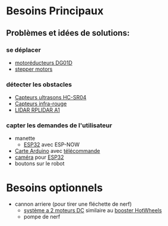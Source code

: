# Besoins Principaux
## Problèmes et idées de solutions:
### se déplacer
-  [motoréducteurs DG01D](https://www.gotronic.fr/art-paire-de-motoreducteurs-dg01d-18760.htm) 
- [stepper motors](https://fr.transmotec.com/product/shw3526-18-028/?gclid=Cj0KCQjwhL6pBhDjARIsAGx8D5-_oOtpQZbpMsUC8ntTkZJ9qJkfgtaRctt_GVTgTV-tM0VR-akjhMYaAsg8EALw_wcB)
### détecter les obstacles
- [Capteurs ultrasons HC-SR04](https://fr.rs-online.com/web/p/complements-bbc-micro-bit/2153181?cm_mmc=FR-PLA-DS3A-_-google-_-CSS_FR_FR_PMAX_Catch+All-_--_-2153181&matchtype=&gclid=Cj0KCQjwhL6pBhDjARIsAGx8D5-BED68pMQ75dNnjlACZMhun-Wh4_RFSkSDXMgFpfgZSERNaZ7kiJ8aAsMqEALw_wcB&gclsrc=aw.ds)
- [Capteurs infra-rouge](https://fr.aliexpress.com/item/1005004130190256.html?src=google&src=google&albch=shopping&acnt=248-630-5778&slnk=&plac=&mtctp=&albbt=Google_7_shopping&gclsrc=aw.ds&albagn=888888&isSmbAutoCall=false&needSmbHouyi=false&src=google&albch=shopping&acnt=248-630-5778&slnk=&plac=&mtctp=&albbt=Google_7_shopping&gclsrc=aw.ds&albagn=888888&ds_e_adid=&ds_e_matchtype=&ds_e_device=c&ds_e_network=x&ds_e_product_group_id=&ds_e_product_id=fr1005004130190256&ds_e_product_merchant_id=559857662&ds_e_product_country=FR&ds_e_product_language=fr&ds_e_product_channel=online&ds_e_product_store_id=&ds_url_v=2&albcp=20179145273&albag=&isSmbAutoCall=false&needSmbHouyi=false&gclid=Cj0KCQjwhL6pBhDjARIsAGx8D5_vfR3mcdzeiIyh_CJcog6dAFr6K4dog223C3xrOquoJXSdMfrGd_QaAjVwEALw_wcB&aff_fcid=d645a253b23240af9579215bd462bbc5-1697624437855-02734-UneMJZVf&aff_fsk=UneMJZVf&aff_platform=aaf&sk=UneMJZVf&aff_trace_key=d645a253b23240af9579215bd462bbc5-1697624437855-02734-UneMJZVf&terminal_id=7bbf46ce86504fd1a636561c1006598a&afSmartRedirect=y)
- [LIDAR RPLIDAR A1](https://www.amazon.fr/Scanradius-LIDAR-Sensorscanner-Vermeidung-Hindernissen-Navigation/dp/B07VLFGT27)
### capter les demandes de l'utilisateur
- manette
  - [ESP32](https://www.amazon.fr/AZDelivery-Development-successeur-Compatible-incluant/dp/B071P98VTG/ref=asc_df_B071P98VTG/?tag=googshopfr-21&linkCode=df0&hvadid=194939354820&hvpos=&hvnetw=g&hvrand=15190443785399676264&hvpone=&hvptwo=&hvqmt=&hvdev=c&hvdvcmdl=&hvlocint=&hvlocphy=9055289&hvtargid=pla-367709801435&th=1) avec ESP-NOW
- [Carte Arduino](https://www.amazon.fr/Arduino-A000066-Mémoire-flash-32/dp/B008GRTSV6/ref=asc_df_B008GRTSV6/?tag=googshopfr-21&linkCode=df0&hvadid=194939262438&hvpos=&hvnetw=g&hvrand=13494852803942315813&hvpone=&hvptwo=&hvqmt=&hvdev=c&hvdvcmdl=&hvlocint=&hvlocphy=9055289&hvtargid=pla-82806036780&psc=1) avec [télécommande](https://www.lextronic.fr/kit-telecommande-ir-40733.html)
- [caméra](https://fr.aliexpress.com/item/1005005297161692.html?src=google&src=google&albch=shopping&acnt=248-630-5778&slnk=&plac=&mtctp=&albbt=Google_7_shopping&gclsrc=aw.ds&albagn=888888&isSmbAutoCall=false&needSmbHouyi=false&src=google&albch=shopping&acnt=248-630-5778&slnk=&plac=&mtctp=&albbt=Google_7_shopping&gclsrc=aw.ds&albagn=888888&ds_e_adid=&ds_e_matchtype=&ds_e_device=c&ds_e_network=x&ds_e_product_group_id=&ds_e_product_id=fr1005005297161692&ds_e_product_merchant_id=571579257&ds_e_product_country=FR&ds_e_product_language=fr&ds_e_product_channel=online&ds_e_product_store_id=&ds_url_v=2&albcp=20179145273&albag=&isSmbAutoCall=false&needSmbHouyi=false&gclid=Cj0KCQjwhL6pBhDjARIsAGx8D59OKLWxw0VYUOHtsjem1a5MDFpK4BQkAxy4fLA0GxY3KHlx6MOEYQ4aAjZ2EALw_wcB&aff_fcid=be06e9c9d7ac4780aadf0c9bd230486d-1697621757862-06701-UneMJZVf&aff_fsk=UneMJZVf&aff_platform=aaf&sk=UneMJZVf&aff_trace_key=be06e9c9d7ac4780aadf0c9bd230486d-1697621757862-06701-UneMJZVf&terminal_id=7bbf46ce86504fd1a636561c1006598a&afSmartRedirect=y) pour [ESP32](https://www.amazon.fr/AZDelivery-Development-successeur-Compatible-incluant/dp/B071P98VTG/ref=asc_df_B071P98VTG/?tag=googshopfr-21&linkCode=df0&hvadid=194939354820&hvpos=&hvnetw=g&hvrand=15190443785399676264&hvpone=&hvptwo=&hvqmt=&hvdev=c&hvdvcmdl=&hvlocint=&hvlocphy=9055289&hvtargid=pla-367709801435&th=1)
- boutons sur le robot

# Besoins optionnels
- cannon arriere (pour tirer une fléchette de nerf)
  - [système a 2 moteurs DC](https://fr.rs-online.com/web/p/moteurs-a-courant-continu/2389721?cm_mmc=FR-PLA-DS3A-_-google-_-CSS_FR_FR_PMAX_Catch+All-_--_-2389721&matchtype=&gclid=Cj0KCQjwhL6pBhDjARIsAGx8D5-VKE8V0JXtSTK_fd0JmpzDNJiskUIRgK5doCmMS2gIen6TnWPZ3JkaAt-eEALw_wcB&gclsrc=aw.ds) similaire au [ booster HotWheels](https://m.media-amazon.com/images/I/71MWsb2l2oL._AC_UF894,1000_QL80_.jpg)
  - pompe de nerf
  
